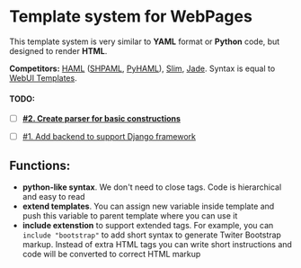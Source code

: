 Template system for WebPages
===

This template system is very similar to **YAML** format or **Python** code, but designed to render **HTML**.

**Competitors:** [HAML](http://haml.info) ([SHPAML](https://github.com/dsc/shpaml), [PyHAML](https://github.com/mikeboers/PyHAML)), [Slim](http://slim-lang.com), [Jade](http://jade-lang.com/). Syntax is equal to [WebUI Templates](https://github.com/webui/template).


#### TODO:

- [ ] **[#2. Create parser for basic constructions](../../issues/2)**
- [ ] [#1. Add backend to support Django framework](../../issues/1)


Functions:
----

* **python-like syntax**. We don't need to close tags. Code is hierarchical and easy to read
* **extend templates**. You can assign new variable inside template and push this variable to parent template where you can use it
* **include extenstion** to support extended tags. For example, you can `include "bootstrap"` to add short syntax to generate Twiter Bootstrap markup. Instead of extra HTML tags you can write short instructions and code will be converted to correct HTML markup

